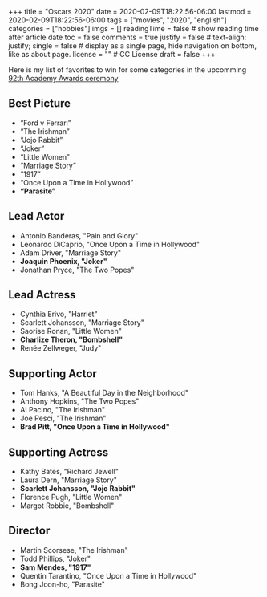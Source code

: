 +++
title = "Oscars 2020"
date = 2020-02-09T18:22:56-06:00
lastmod = 2020-02-09T18:22:56-06:00
tags = ["movies", "2020", "english"]
categories = ["hobbies"]
imgs = []
readingTime = false  # show reading time after article date
toc = false
comments = true
justify = false  # text-align: justify;
single = false  # display as a single page, hide navigation on bottom, like as about page.
license = ""  # CC License
draft = false
+++

Here is my list of favorites to win for some categories in the upcomming [92th Academy Awards ceremony](https://www.oscars.org/oscars/ceremonies/2020)<!--more-->

## Best Picture

* “Ford v Ferrari”
* “The Irishman”
* “Jojo Rabbit”
* “Joker”
* “Little Women”
* “Marriage Story”
* “1917”
* “Once Upon a Time in Hollywood”
* __“Parasite”__

## Lead Actor

* Antonio Banderas, "Pain and Glory"
* Leonardo DiCaprio, "Once Upon a Time in Hollywood"
* Adam Driver, "Marriage Story"
* __Joaquin Phoenix, "Joker"__
* Jonathan Pryce, "The Two Popes"

## Lead Actress

* Cynthia Erivo, "Harriet"
* Scarlett Johansson, "Marriage Story"
* Saorise Ronan, "Little Women"
* __Charlize Theron, "Bombshell"__
* Renée Zellweger, "Judy"

## Supporting Actor

* Tom Hanks, "A Beautiful Day in the Neighborhood"
* Anthony Hopkins, "The Two Popes"
* Al Pacino, "The Irishman"
* Joe Pesci, "The Irishman"
* __Brad Pitt, "Once Upon a Time in Hollywood"__

## Supporting Actress

* Kathy Bates, "Richard Jewell"
* Laura Dern, "Marriage Story"
* __Scarlett Johansson, "Jojo Rabbit"__
* Florence Pugh, "Little Women"
* Margot Robbie, "Bombshell"

## Director

* Martin Scorsese, "The Irishman"
* Todd Phillips, "Joker"
* __Sam Mendes, "1917"__
* Quentin Tarantino, "Once Upon a Time in Hollywood"
* Bong Joon-ho, "Parasite"
